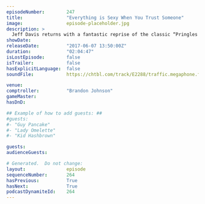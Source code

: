 ```yaml
---
episodeNumber:        247
title:                "Everything is Sexy When You Trust Someone"
image:                episode-placeholder.jpg
description: >
  Jeff Davis returns with a fantastic reprise of the classic “Pringles Dick”. Brandon Johnson passes the comptroller torch back to Jeff. Dan, Jeff, Spencer and Steve Levy create characters for their new D&D campaign! Featuring Dan Harmon, Jeff Davis, Spe...
showDate:             
releaseDate:          "2017-06-07 13:50:00Z"
duration:             "02:04:47"
isLostEpisode:        false
isTrailer:            false
hasExplicitLanguage:  false
soundFile:            https://chtbl.com/track/E2288/traffic.megaphone.fm/STA3321103982.mp3?updated=1596761750

venue:                
comptroller:          "Brandon Johnson"
gameMaster:           
hasDnD:               

## Example of how to add guests: ##
#guests:
#- "Guy Pancake"
#- "Lady Omelette"
#- "Kid Hashbrown"

guests:
audienceGuests:

# Generated.  Do not change:
layout:               episode
sequenceNumber:       264
hasPrevious:          True
hasNext:              True
podcastDynamiteId:    264
---
```


<!-- The episode description will be rendered here -->
<!-- Add your content below here -->

